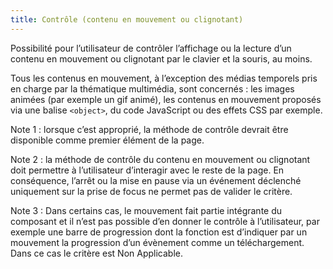 ```yaml
---
title: Contrôle (contenu en mouvement ou clignotant) 
---
```


Possibilité pour l’utilisateur de contrôler l’affichage ou la lecture d’un
contenu en mouvement ou clignotant par le clavier et la souris, au moins.

Tous les contenus en mouvement, à l’exception des médias temporels pris en
charge par la thématique multimédia, sont concernés : les images animées (par
exemple un gif animé), les contenus en mouvement proposés via une balise
`<object>`, du code JavaScript ou des effets CSS par exemple.

Note 1 : lorsque c’est approprié, la méthode de contrôle devrait être
disponible comme premier élément de la page.

Note 2 : la méthode de contrôle du contenu en mouvement ou clignotant doit
permettre à l’utilisateur d’interagir avec le reste de la page. En
conséquence, l’arrêt ou la mise en pause via un événement déclenché uniquement
sur la prise de focus ne permet pas de valider le critère.

Note 3 : Dans certains cas, le mouvement fait partie intégrante du composant
et il n’est pas possible d’en donner le contrôle à l’utilisateur, par exemple
une barre de progression dont la fonction est d’indiquer par un mouvement la
progression d’un évènement comme un téléchargement. Dans ce cas le critère est
Non Applicable.

